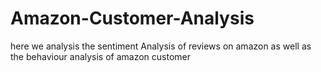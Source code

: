 # Amazon-Customer-Analysis
here we analysis the sentiment Analysis of reviews on amazon as well as the behaviour analysis of amazon customer
